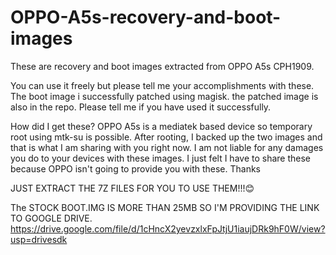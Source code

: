 # OPPO-A5s-recovery-and-boot-images
These are recovery and boot images extracted from OPPO A5s CPH1909.


You can use it freely but please tell me your accomplishments with these.
The boot image i successfully patched using magisk. the patched image is also in the repo.
Please tell me if you have used it successfully. 

How did I get these?
OPPO A5s is a mediatek based device so temporary root using mtk-su is possible. After rooting, I backed up the two images and that is what I am sharing with you right now.
I am not liable for any damages you do to your devices with these images. I just felt I have to share these because OPPO isn't going to provide you with these. Thanks


JUST EXTRACT THE 7Z FILES FOR YOU TO USE THEM!!!😊


The STOCK BOOT.IMG IS MORE THAN 25MB SO I'M PROVIDING THE LINK TO GOOGLE DRIVE.
https://drive.google.com/file/d/1cHncX2yevzxlxFpJtjU1iaujDRk9hF0W/view?usp=drivesdk
